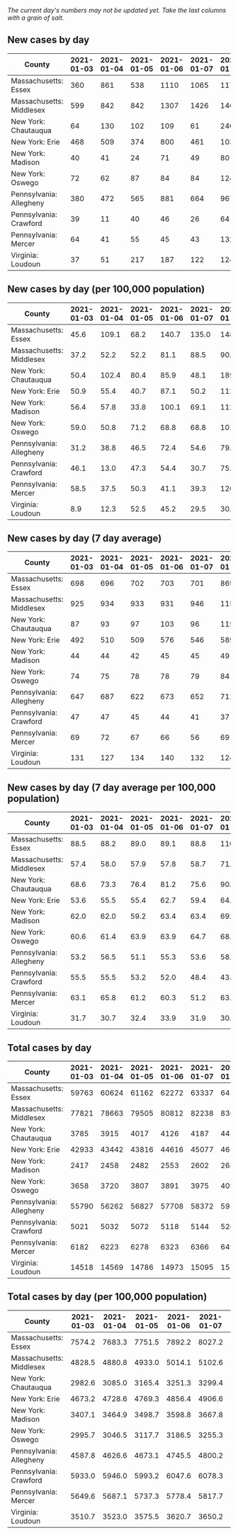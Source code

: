 _The current day's numbers may not be updated yet. Take the last columns with a grain of salt._
## New cases by day

| County | 2021-01-03 | 2021-01-04 | 2021-01-05 | 2021-01-06 | 2021-01-07 | 2021-01-08 | 2021-01-09 |
| --- | --- | --- | --- | --- | --- | --- | --- |
| Massachusetts: Essex | 360 | 861 | 538 | 1110 | 1065 | 1175 |  |
| Massachusetts: Middlesex | 599 | 842 | 842 | 1307 | 1426 | 1460 |  |
| New York: Chautauqua | 64 | 130 | 102 | 109 | 61 | 240 |  |
| New York: Erie | 468 | 509 | 374 | 800 | 461 | 1032 |  |
| New York: Madison | 40 | 41 | 24 | 71 | 49 | 80 |  |
| New York: Oswego | 72 | 62 | 87 | 84 | 84 | 124 |  |
| Pennsylvania: Allegheny | 380 | 472 | 565 | 881 | 664 | 967 |  |
| Pennsylvania: Crawford | 39 | 11 | 40 | 46 | 26 | 64 |  |
| Pennsylvania: Mercer | 64 | 41 | 55 | 45 | 43 | 132 |  |
| Virginia: Loudoun | 37 | 51 | 217 | 187 | 122 | 124 |  |

## New cases by day (per 100,000 population)

| County | 2021-01-03 | 2021-01-04 | 2021-01-05 | 2021-01-06 | 2021-01-07 | 2021-01-08 | 2021-01-09 |
| --- | --- | --- | --- | --- | --- | --- | --- |
| Massachusetts: Essex | 45.6 | 109.1 | 68.2 | 140.7 | 135.0 | 148.9 |  |
| Massachusetts: Middlesex | 37.2 | 52.2 | 52.2 | 81.1 | 88.5 | 90.6 |  |
| New York: Chautauqua | 50.4 | 102.4 | 80.4 | 85.9 | 48.1 | 189.1 |  |
| New York: Erie | 50.9 | 55.4 | 40.7 | 87.1 | 50.2 | 112.3 |  |
| New York: Madison | 56.4 | 57.8 | 33.8 | 100.1 | 69.1 | 112.8 |  |
| New York: Oswego | 59.0 | 50.8 | 71.2 | 68.8 | 68.8 | 101.5 |  |
| Pennsylvania: Allegheny | 31.2 | 38.8 | 46.5 | 72.4 | 54.6 | 79.5 |  |
| Pennsylvania: Crawford | 46.1 | 13.0 | 47.3 | 54.4 | 30.7 | 75.6 |  |
| Pennsylvania: Mercer | 58.5 | 37.5 | 50.3 | 41.1 | 39.3 | 120.6 |  |
| Virginia: Loudoun | 8.9 | 12.3 | 52.5 | 45.2 | 29.5 | 30.0 |  |

## New cases by day (7 day average)

| County | 2021-01-03 | 2021-01-04 | 2021-01-05 | 2021-01-06 | 2021-01-07 | 2021-01-08 | 2021-01-09 |
| --- | --- | --- | --- | --- | --- | --- | --- |
| Massachusetts: Essex | 698 | 696 | 702 | 703 | 701 | 869 |  |
| Massachusetts: Middlesex | 925 | 934 | 933 | 931 | 946 | 1155 |  |
| New York: Chautauqua | 87 | 93 | 97 | 103 | 96 | 115 |  |
| New York: Erie | 492 | 510 | 509 | 576 | 546 | 589 |  |
| New York: Madison | 44 | 44 | 42 | 45 | 45 | 49 |  |
| New York: Oswego | 74 | 75 | 78 | 78 | 79 | 84 |  |
| Pennsylvania: Allegheny | 647 | 687 | 622 | 673 | 652 | 711 |  |
| Pennsylvania: Crawford | 47 | 47 | 45 | 44 | 41 | 37 |  |
| Pennsylvania: Mercer | 69 | 72 | 67 | 66 | 56 | 69 |  |
| Virginia: Loudoun | 131 | 127 | 134 | 140 | 132 | 124 |  |

## New cases by day (7 day average per 100,000 population)

| County | 2021-01-03 | 2021-01-04 | 2021-01-05 | 2021-01-06 | 2021-01-07 | 2021-01-08 | 2021-01-09 |
| --- | --- | --- | --- | --- | --- | --- | --- |
| Massachusetts: Essex | 88.5 | 88.2 | 89.0 | 89.1 | 88.8 | 110.1 |  |
| Massachusetts: Middlesex | 57.4 | 58.0 | 57.9 | 57.8 | 58.7 | 71.7 |  |
| New York: Chautauqua | 68.6 | 73.3 | 76.4 | 81.2 | 75.6 | 90.6 |  |
| New York: Erie | 53.6 | 55.5 | 55.4 | 62.7 | 59.4 | 64.1 |  |
| New York: Madison | 62.0 | 62.0 | 59.2 | 63.4 | 63.4 | 69.1 |  |
| New York: Oswego | 60.6 | 61.4 | 63.9 | 63.9 | 64.7 | 68.8 |  |
| Pennsylvania: Allegheny | 53.2 | 56.5 | 51.1 | 55.3 | 53.6 | 58.5 |  |
| Pennsylvania: Crawford | 55.5 | 55.5 | 53.2 | 52.0 | 48.4 | 43.7 |  |
| Pennsylvania: Mercer | 63.1 | 65.8 | 61.2 | 60.3 | 51.2 | 63.1 |  |
| Virginia: Loudoun | 31.7 | 30.7 | 32.4 | 33.9 | 31.9 | 30.0 |  |

## Total cases by day

| County | 2021-01-03 | 2021-01-04 | 2021-01-05 | 2021-01-06 | 2021-01-07 | 2021-01-08 | 2021-01-09 |
| --- | --- | --- | --- | --- | --- | --- | --- |
| Massachusetts: Essex | 59763 | 60624 | 61162 | 62272 | 63337 | 64512 |  |
| Massachusetts: Middlesex | 77821 | 78663 | 79505 | 80812 | 82238 | 83698 |  |
| New York: Chautauqua | 3785 | 3915 | 4017 | 4126 | 4187 | 4427 |  |
| New York: Erie | 42933 | 43442 | 43816 | 44616 | 45077 | 46109 |  |
| New York: Madison | 2417 | 2458 | 2482 | 2553 | 2602 | 2682 |  |
| New York: Oswego | 3658 | 3720 | 3807 | 3891 | 3975 | 4099 |  |
| Pennsylvania: Allegheny | 55790 | 56262 | 56827 | 57708 | 58372 | 59339 |  |
| Pennsylvania: Crawford | 5021 | 5032 | 5072 | 5118 | 5144 | 5208 |  |
| Pennsylvania: Mercer | 6182 | 6223 | 6278 | 6323 | 6366 | 6498 |  |
| Virginia: Loudoun | 14518 | 14569 | 14786 | 14973 | 15095 | 15219 |  |

## Total cases by day (per 100,000 population)

| County | 2021-01-03 | 2021-01-04 | 2021-01-05 | 2021-01-06 | 2021-01-07 | 2021-01-08 | 2021-01-09 |
| --- | --- | --- | --- | --- | --- | --- | --- |
| Massachusetts: Essex | 7574.2 | 7683.3 | 7751.5 | 7892.2 | 8027.2 | 8176.1 |  |
| Massachusetts: Middlesex | 4828.5 | 4880.8 | 4933.0 | 5014.1 | 5102.6 | 5193.2 |  |
| New York: Chautauqua | 2982.6 | 3085.0 | 3165.4 | 3251.3 | 3299.4 | 3488.5 |  |
| New York: Erie | 4673.2 | 4728.6 | 4769.3 | 4856.4 | 4906.6 | 5018.9 |  |
| New York: Madison | 3407.1 | 3464.9 | 3498.7 | 3598.8 | 3667.8 | 3780.6 |  |
| New York: Oswego | 2995.7 | 3046.5 | 3117.7 | 3186.5 | 3255.3 | 3356.8 |  |
| Pennsylvania: Allegheny | 4587.8 | 4626.6 | 4673.1 | 4745.5 | 4800.2 | 4879.7 |  |
| Pennsylvania: Crawford | 5933.0 | 5946.0 | 5993.2 | 6047.6 | 6078.3 | 6153.9 |  |
| Pennsylvania: Mercer | 5649.6 | 5687.1 | 5737.3 | 5778.4 | 5817.7 | 5938.4 |  |
| Virginia: Loudoun | 3510.7 | 3523.0 | 3575.5 | 3620.7 | 3650.2 | 3680.2 |  |
